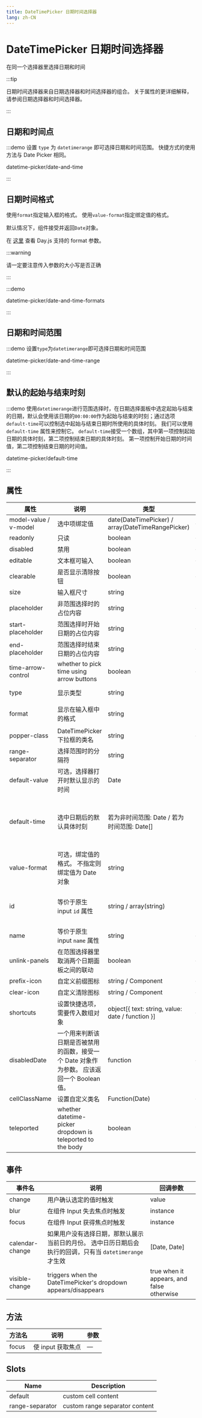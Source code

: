 ```yaml
---
title: DateTimePicker 日期时间选择器
lang: zh-CN
---
```


# DateTimePicker 日期时间选择器

在同一个选择器里选择日期和时间

:::tip

日期时间选择器来自日期选择器和时间选择器的组合。 关于属性的更详细解释，请参阅日期选择器和时间选择器。

:::

## 日期和时间点

:::demo 设置 `type` 为 `datetimerange` 即可选择日期和时间范围。 快捷方式的使用方法与 Date Picker 相同。

datetime-picker/date-and-time

:::

## 日期时间格式

使用`format`指定输入框的格式。 使用`value-format`指定绑定值的格式。

默认情况下，组件接受并返回`Date`对象。

在 [这里](https://day.js.org/docs/zh-Cn/display/format) 查看 Day.js 支持的 format 参数。

:::warning

请一定要注意传入参数的大小写是否正确

:::

:::demo

datetime-picker/date-and-time-formats

:::

## 日期和时间范围

:::demo 设置`type`为`datetimerange`即可选择日期和时间范围

datetime-picker/date-and-time-range

:::

## 默认的起始与结束时刻

:::demo 使用`datetimerange`进行范围选择时，在日期选择面板中选定起始与结束的日期，默认会使用该日期的`00:00:00`作为起始与结束的时刻；通过选项`default-time`可以控制选中起始与结束日期时所使用的具体时刻。 我们可以使用 `default-time` 属性来控制它。 `default-time`接受一个数组，其中第一项控制起始日期的具体时刻，第二项控制结束日期的具体时刻。 第一项控制开始日期的时间值，第二项控制结束日期的时间值。

datetime-picker/default-time

:::

## 属性

| 属性                  | 说明                                                                                       | 类型                                              | 可选值                                                                                                                                                    | 默认值              |
| --------------------- | ------------------------------------------------------------------------------------------ | ------------------------------------------------- | --------------------------------------------------------------------------------------------------------------------------------------------------------- | ------------------- |
| model-value / v-model | 选中项绑定值                                                                               | date(DateTimePicker) / array(DateTimeRangePicker) | —                                                                                                                                                         | —                   |
| readonly              | 只读                                                                                       | boolean                                           | —                                                                                                                                                         | false               |
| disabled              | 禁用                                                                                       | boolean                                           | —                                                                                                                                                         | false               |
| editable              | 文本框可输入                                                                               | boolean                                           | —                                                                                                                                                         | true                |
| clearable             | 是否显示清除按钮                                                                           | boolean                                           | —                                                                                                                                                         | true                |
| size                  | 输入框尺寸                                                                                 | string                                            | large/default/small                                                                                                                                       | default             |
| placeholder           | 非范围选择时的占位内容                                                                     | string                                            | —                                                                                                                                                         | —                   |
| start-placeholder     | 范围选择时开始日期的占位内容                                                               | string                                            | —                                                                                                                                                         | —                   |
| end-placeholder       | 范围选择时结束日期的占位内容                                                               | string                                            | —                                                                                                                                                         | —                   |
| time-arrow-control    | whether to pick time using arrow buttons                                                   | boolean                                           | —                                                                                                                                                         | false               |
| type                  | 显示类型                                                                                   | string                                            | year/month/date/datetime/ week/datetimerange/daterange                                                                                                    | date                |
| format                | 显示在输入框中的格式                                                                       | string                                            | see [date formats](/en-US/component/date-picker#date-formats)                                                                                             | YYYY-MM-DD HH:mm:ss |
| popper-class          | DateTimePicker 下拉框的类名                                                                | string                                            | —                                                                                                                                                         | —                   |
| range-separator       | 选择范围时的分隔符                                                                         | string                                            | -                                                                                                                                                         | '-'                 |
| default-value         | 可选，选择器打开时默认显示的时间                                                           | Date                                              | 可被`new Date()`解析的所有值                                                                                                                              | —                   |
| default-time          | 选中日期后的默认具体时刻                                                                   | 若为非时间范围: Date / 若为时间范围: Date[]       | 非范围选择时：Date 对象；范围选择时：数组，长度为 2，每项值为 Date 对象，第一项指定开始日期的时刻，第二项指定结束日期的时刻。 不指定会使用时刻 `00:00:00` | —                   |
| value-format          | 可选，绑定值的格式。 不指定则绑定值为 Date 对象                                            | string                                            | 查看 [日期格式](https://day.js.org/docs/en/display/format)                                                                                                | —                   |
| id                    | 等价于原生 input `id` 属性                                                                 | string / array(string)                            | 字符串 `id="my-date"` 对应单个日期或数组 `:id="['my-range-start', 'my-range-end']"` 对应日期范围                                                          | -                   |
| name                  | 等价于原生 input `name` 属性                                                               | string                                            | —                                                                                                                                                         | —                   |
| unlink-panels         | 在范围选择器里取消两个日期面板之间的联动                                                   | boolean                                           | —                                                                                                                                                         | false               |
| prefix-icon           | 自定义前缀图标                                                                             | string / Component                                | —                                                                                                                                                         | Date                |
| clear-icon            | 自定义清除图标                                                                             | string / Component                                | —                                                                                                                                                         | CircleClose         |
| shortcuts             | 设置快捷选项，需要传入数组对象                                                             | object[{ text: string, value: date / function }]  | —                                                                                                                                                         | —                   |
| disabledDate          | 一个用来判断该日期是否被禁用的函数，接受一个 Date 对象作为参数。 应该返回一个 Boolean 值。 | function                                          | —                                                                                                                                                         | —                   |
| cellClassName         | 设置自定义类名                                                                             | Function(Date)                                    | —                                                                                                                                                         | —                   |
| teleported            | whether datetime-picker dropdown is teleported to the body                                 | boolean                                           | true / false                                                                                                                                              | true                |

## 事件

| 事件名          | 说明                                                                                                     | 回调参数                                  |
| --------------- | -------------------------------------------------------------------------------------------------------- | ----------------------------------------- |
| change          | 用户确认选定的值时触发                                                                                   | value                                     |
| blur            | 在组件 Input 失去焦点时触发                                                                              | instance                                  |
| focus           | 在组件 Input 获得焦点时触发                                                                              | instance                                  |
| calendar-change | 如果用户没有选择日期，那默认展示当前日的月份。 选中日历日期后会执行的回调，只有当 `datetimerange` 才生效 | [Date, Date]                              |
| visible-change  | triggers when the DateTimePicker's dropdown appears/disappears                                           | true when it appears, and false otherwise |

## 方法

| 方法名 | 说明              | 参数 |
| ------ | ----------------- | ---- |
| focus  | 使 input 获取焦点 | —    |

## Slots

| Name            | Description                    |
| --------------- | ------------------------------ |
| default         | custom cell content            |
| range-separator | custom range separator content |
